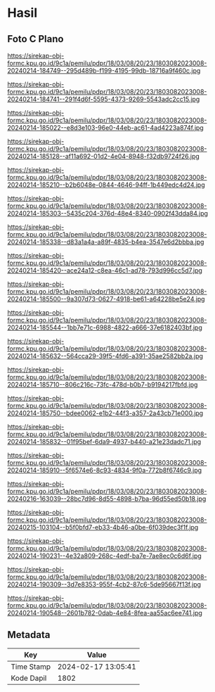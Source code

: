 # Hasil

## Foto C Plano

https://sirekap-obj-formc.kpu.go.id/9c1a/pemilu/pdpr/18/03/08/20/23/1803082023008-20240214-184749--295d489b-f199-4195-99db-18716a9f460c.jpg

https://sirekap-obj-formc.kpu.go.id/9c1a/pemilu/pdpr/18/03/08/20/23/1803082023008-20240214-184741--291f4d6f-5595-4373-9269-5543adc2cc15.jpg

https://sirekap-obj-formc.kpu.go.id/9c1a/pemilu/pdpr/18/03/08/20/23/1803082023008-20240214-185022--e8d3e103-96e0-44eb-ac61-4ad4223a874f.jpg

https://sirekap-obj-formc.kpu.go.id/9c1a/pemilu/pdpr/18/03/08/20/23/1803082023008-20240214-185128--af11a692-01d2-4e04-8948-f32db9724f26.jpg

https://sirekap-obj-formc.kpu.go.id/9c1a/pemilu/pdpr/18/03/08/20/23/1803082023008-20240214-185210--b2b6048e-0844-4646-94ff-1b449edc4d24.jpg

https://sirekap-obj-formc.kpu.go.id/9c1a/pemilu/pdpr/18/03/08/20/23/1803082023008-20240214-185303--5435c204-376d-48e4-8340-0902f43dda84.jpg

https://sirekap-obj-formc.kpu.go.id/9c1a/pemilu/pdpr/18/03/08/20/23/1803082023008-20240214-185338--d83a1a4a-a89f-4835-b4ea-3547e6d2bbba.jpg

https://sirekap-obj-formc.kpu.go.id/9c1a/pemilu/pdpr/18/03/08/20/23/1803082023008-20240214-185420--ace24a12-c8ea-46c1-ad78-793d996cc5d7.jpg

https://sirekap-obj-formc.kpu.go.id/9c1a/pemilu/pdpr/18/03/08/20/23/1803082023008-20240214-185500--9a307d73-0627-4918-be61-a64228be5e24.jpg

https://sirekap-obj-formc.kpu.go.id/9c1a/pemilu/pdpr/18/03/08/20/23/1803082023008-20240214-185544--1bb7e71c-6988-4822-a666-37e6182403bf.jpg

https://sirekap-obj-formc.kpu.go.id/9c1a/pemilu/pdpr/18/03/08/20/23/1803082023008-20240214-185632--564cca29-39f5-4fd6-a391-35ae2582bb2a.jpg

https://sirekap-obj-formc.kpu.go.id/9c1a/pemilu/pdpr/18/03/08/20/23/1803082023008-20240214-185710--806c216c-73fc-478d-b0b7-b9194217fbfd.jpg

https://sirekap-obj-formc.kpu.go.id/9c1a/pemilu/pdpr/18/03/08/20/23/1803082023008-20240214-185750--bdee0062-e1b2-44f3-a357-2a43cb71e000.jpg

https://sirekap-obj-formc.kpu.go.id/9c1a/pemilu/pdpr/18/03/08/20/23/1803082023008-20240214-185832--01f95bef-6da9-4937-b440-a21e23dadc71.jpg

https://sirekap-obj-formc.kpu.go.id/9c1a/pemilu/pdpr/18/03/08/20/23/1803082023008-20240214-185910--5f6574e6-8c93-4834-9f0a-772b8f6746c9.jpg

https://sirekap-obj-formc.kpu.go.id/9c1a/pemilu/pdpr/18/03/08/20/23/1803082023008-20240216-163039--28bc7d96-8d55-4898-b7ba-96d55ed50b18.jpg

https://sirekap-obj-formc.kpu.go.id/9c1a/pemilu/pdpr/18/03/08/20/23/1803082023008-20240215-103104--b5f0bfd7-eb33-4b46-a0be-6f039dec3f1f.jpg

https://sirekap-obj-formc.kpu.go.id/9c1a/pemilu/pdpr/18/03/08/20/23/1803082023008-20240214-190231--4e32a809-268c-4edf-ba7e-7ae8ec0c6d6f.jpg

https://sirekap-obj-formc.kpu.go.id/9c1a/pemilu/pdpr/18/03/08/20/23/1803082023008-20240214-190309--3d7e8353-955f-4cb2-87c6-5de95667f13f.jpg

https://sirekap-obj-formc.kpu.go.id/9c1a/pemilu/pdpr/18/03/08/20/23/1803082023008-20240214-190548--2601b782-0dab-4e84-8fea-aa55ac6ee741.jpg


## Metadata

| Key        | Value               |
| ---------- | ------------------- |
| Time Stamp | 2024-02-17 13:05:41 |
| Kode Dapil | 1802                |



